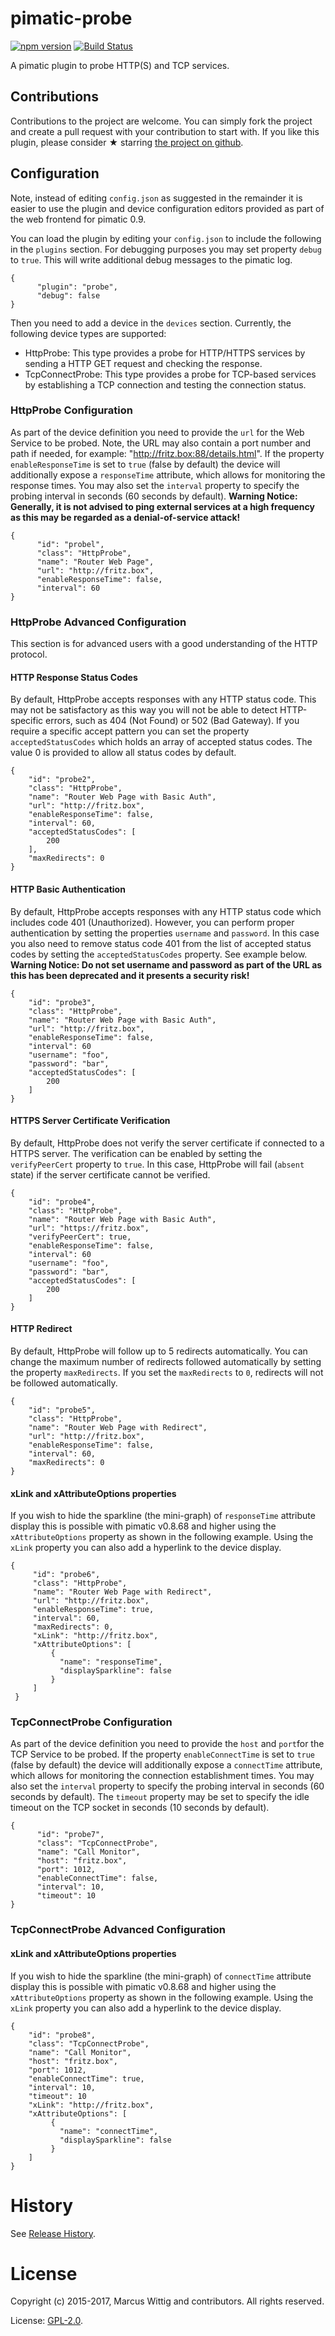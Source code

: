 # pimatic-probe

[![npm version](https://badge.fury.io/js/pimatic-probe.svg)](http://badge.fury.io/js/pimatic-probe)
[![Build Status](https://travis-ci.org/mwittig/pimatic-probe.svg?branch=master)](https://travis-ci.org/mwittig/pimatic-probe)

A pimatic plugin to probe HTTP(S) and TCP services.

## Contributions

Contributions to the project are  welcome. You can simply fork the project and create a pull request with 
your contribution to start with. If you like this plugin, please consider &#x2605; starring 
[the project on github](https://github.com/mwittig/pimatic-probe).

## Configuration

Note, instead of editing `config.json` as suggested in the remainder it is easier to use the plugin and device 
configuration editors provided as part of the web frontend for pimatic 0.9.

You can load the plugin by editing your `config.json` to include the following in the `plugins` section. For debugging 
purposes you may set property `debug` to `true`. This will write additional debug messages to the pimatic log. 

    {
          "plugin": "probe",
          "debug": false
    }

Then you need to add a device in the `devices` section. Currently, the following device types are supported:

* HttpProbe: This type provides a probe for HTTP/HTTPS services by sending a HTTP GET request and checking the response.
* TcpConnectProbe: This type provides a probe for TCP-based services by establishing a TCP connection and testing the 
  connection status.

### HttpProbe Configuration

As part of the device definition you need to provide the `url` for the Web Service to be probed. Note, the URL may also
 contain a port number and path if needed, for example: "http://fritz.box:88/details.html". If the property
`enableResponseTime` is set to `true` (false by default) the device will additionally expose a `responseTime` attribute,
 which allows for monitoring the response times. You may also set the `interval` property to specify the probing 
 interval in seconds (60 seconds by default). **Warning Notice: Generally, it is not advised to ping external services 
 at a high frequency as this may be regarded as a denial-of-service attack!**

    {
          "id": "probel",
          "class": "HttpProbe",
          "name": "Router Web Page",
          "url": "http://fritz.box",
          "enableResponseTime": false,
          "interval": 60
    }

### HttpProbe Advanced Configuration

This section is for advanced users with a good understanding of the HTTP protocol.

#### HTTP Response Status Codes

By default, HttpProbe accepts responses with any HTTP status code. This may not be satisfactory as this way you will 
 not be able to detect HTTP-specific errors, such as 404 (Not Found) or 502 (Bad Gateway). If you require a specific 
 accept pattern you can set the property `acceptedStatusCodes` which holds an array of accepted status codes. The 
 value 0 is provided to allow all status codes by default. 

    {
        "id": "probe2",
        "class": "HttpProbe",
        "name": "Router Web Page with Basic Auth",
        "url": "http://fritz.box",
        "enableResponseTime": false,
        "interval": 60,
        "acceptedStatusCodes": [
            200
        ],
        "maxRedirects": 0
    }

#### HTTP Basic Authentication

By default, HttpProbe accepts responses with any HTTP status code which includes code 401 (Unauthorized). However, you 
 can perform proper authentication by setting the properties `username` and `password`. In this case you also need to 
 remove status code 401 from the list of accepted status codes by setting the `acceptedStatusCodes` property. See 
 example below. **Warning Notice: Do not set username and password as part of the URL as this has been deprecated 
 and it presents a security risk!** 

    {
        "id": "probe3",
        "class": "HttpProbe",
        "name": "Router Web Page with Basic Auth",
        "url": "http://fritz.box",
        "enableResponseTime": false,
        "interval": 60
        "username": "foo",
        "password": "bar",
        "acceptedStatusCodes": [
            200
        ]
    }

#### HTTPS Server Certificate Verification

By default, HttpProbe does not verify the server certificate if connected to a HTTPS server. The verification can be 
 enabled by setting the `verifyPeerCert` property to `true`. In this case, HttpProbe will fail (`absent` state) if the 
 server certificate cannot be verified.

    {
        "id": "probe4",
        "class": "HttpProbe",
        "name": "Router Web Page with Basic Auth",
        "url": "https://fritz.box",
        "verifyPeerCert": true,
        "enableResponseTime": false,
        "interval": 60
        "username": "foo",
        "password": "bar",
        "acceptedStatusCodes": [
            200
        ]
    }
 
#### HTTP Redirect

By default, HttpProbe will follow up to 5 redirects automatically. You can change the maximum number of redirects 
 followed automatically by setting the property `maxRedirects`. If you set the `maxRedirects` to `0`, redirects will
 not be followed automatically. 

    {
        "id": "probe5",
        "class": "HttpProbe",
        "name": "Router Web Page with Redirect",
        "url": "http://fritz.box",
        "enableResponseTime": false,
        "interval": 60,
        "maxRedirects": 0
    }
    
#### xLink and xAttributeOptions properties

If you wish to hide the sparkline (the mini-graph) of `responseTime` attribute display this is possible with 
 pimatic v0.8.68 and higher using the  `xAttributeOptions` property as shown in the following example. Using the 
 `xLink` property you can also add a hyperlink to the device display.
 
    {
         "id": "probe6",
         "class": "HttpProbe",
         "name": "Router Web Page with Redirect",
         "url": "http://fritz.box",
         "enableResponseTime": true,
         "interval": 60,
         "maxRedirects": 0,
         "xLink": "http://fritz.box",
         "xAttributeOptions": [
             {
               "name": "responseTime",
               "displaySparkline": false
             }
         ]
     }

### TcpConnectProbe Configuration

As part of the device definition you need to provide the `host` and `port`for the TCP Service to be probed. If the 
 property `enableConnectTime` is set to `true` (false by default) the device will additionally expose a `connectTime` 
 attribute, which allows for monitoring the connection establishment times. You may also set the `interval` property 
 to specify the probing interval in seconds (60 seconds by default). The `timeout` property may be set to specify
 the idle timeout on the TCP socket in seconds (10 seconds by default).
 
    {
          "id": "probe7",
          "class": "TcpConnectProbe",
          "name": "Call Monitor",
          "host": "fritz.box",
          "port": 1012,
          "enableConnectTime": false,
          "interval": 10,
          "timeout": 10
    }
    
### TcpConnectProbe Advanced Configuration

#### xLink and xAttributeOptions properties

If you wish to hide the sparkline (the mini-graph) of `connectTime` attribute display this is possible with 
 pimatic v0.8.68 and higher using the `xAttributeOptions` property as shown in the following example. Using the 
 `xLink` property you can also add a hyperlink to the device display.
 
    {
        "id": "probe8",
        "class": "TcpConnectProbe",
        "name": "Call Monitor",
        "host": "fritz.box",
        "port": 1012,
        "enableConnectTime": true,
        "interval": 10,
        "timeout": 10
        "xLink": "http://fritz.box",
        "xAttributeOptions": [
             {
               "name": "connectTime",
               "displaySparkline": false
             }
        ]
    }

# History

See [Release History](https://github.com/mwittig/pimatic-probe/blob/master/HISTORY.md).

# License 

Copyright (c) 2015-2017, Marcus Wittig and contributors.
All rights reserved.

License: [GPL-2.0](https://github.com/mwittig/pimatic-probe/blob/master/LICENSE).

